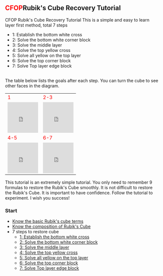## <span style="color: red;">CFOP</span>Rubik's Cube Recovery Tutorial
CFOP Rubik's Cube Recovery Tutorial
This is a simple and easy to learn layer first method, total 7 steps

- 1: Establish the bottom white cross
- 2: Solve the bottom white corner block
- 3: Solve the middle layer
- 4: Solve the top yellow cross
- 5: Solve all yellow on the top layer
- 6: Solve the top corner block
- 7: Solve Top layer edge block
<BR>
The table below lists the goals after each step. You can turn the cube to see other faces in the diagram.


<table class="hoverable bordered striped responsive-table">
    <tbody>
        <tr>
            <td><span style="color: red;">1</span></td>
            <td><span style="color: red;">2-3</span></td>
        </tr>
        <tr>
            <td>
            <iframe src="https://fy-create.github.io/Cube/tools/browser/cube.html?para={screenRatio:1.0,edge:5678,center:23456}
            " width="100px" height="100px" frameborder="0" scrolling="no"></iframe>
            </td>
            <td>
            <iframe src="https://fy-create.github.io/Cube/tools/browser/cube.html?para={screenRatio:1.0,corner:5678,edge:567890AB,center:23456}
            " width="100px" height="100px" frameborder="0" scrolling="no"></iframe>
            </td>
        </tr>
        <tr>
            <td><span style="color: red;">4-5</span></td>
            <td><span style="color: red;">6-7</span></td>
        </tr>
        <tr>
        <td>
        <iframe src="https://fy-create.github.io/Cube/tools/browser/cube.html?para={screenRatio:1.0,corner:12345678,edge:1234567890AB,center:123456,edgeValidFace:{1:U,2:U,3:U,4:U},cornerValidFace:{1:U,2:U,3:U,4:U}}
        " width="100px" height="100px" frameborder="0" scrolling="no"></iframe>
        </td>
        <td>
        <iframe src="https://fy-create.github.io/Cube/tools/browser/cube.html?para={screenRatio:1.0,corner:12345678,edge:1234567890AB,center:123456}
        " width="100px" height="100px" frameborder="0" scrolling="no"></iframe>
        </td>
        </tr>
    </tbody>
</table>

This tutorial is an extremely simple tutorial. You only need to remember 9 formulas to restore the Rubik's Cube smoothly. It is not difficult to restore the Rubik's Cube. It is important to have confidence. Follow the tutorial to experiment. I wish you success!


### Start
- [Know the basic Rubik's cube terms](./basic)
- [Know the composition of Rubik's Cube](./cube_element)
- 7 steps to restore cube
  * [1: Establish the bottom white cross](./down_cross)
  * [2: Solve the bottom white corner block](./down_corner)
  * [3: Solve the middle layer](./middle_layer)
  * [4: Solve the top yellow cross](./up_cross)
  * [5: Solve all yellow on the top layer](./up_all)
  * [6: Solve the top corner block](./up_corner)
  * [7: Solve Top layer edge block](./up_edge)  
